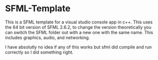 # SFML-Template

This is a SFML template for a visual studio console app in c++.
This uses the 64 bit version of SFML 2.6.2, to change the version theoretically you can switch the SFML folder out with a new one with the same name.
This includes graphics, audio, and networking.

I have absolutly no idea if any of this works but sfml did compile and run correctly so I did something right.
